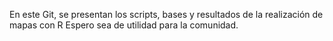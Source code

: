 En este Git, se presentan los scripts, bases y resultados de la realización de mapas con R
Espero sea de utilidad para la comunidad.
